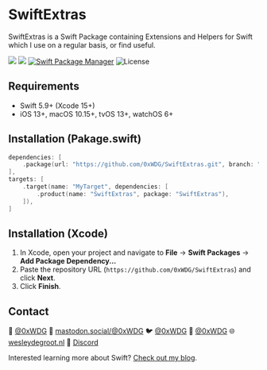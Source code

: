 # SwiftExtras

SwiftExtras is a Swift Package containing Extensions and Helpers for Swift which I use on a regular basis, or find useful.

[![](https://img.shields.io/endpoint?url=https%3A%2F%2Fswiftpackageindex.com%2Fapi%2Fpackages%2F0xWDG%2FSwiftExtras%2Fbadge%3Ftype%3Dplatforms)](https://swiftpackageindex.com/0xWDG/SwiftExtras)
[![](https://img.shields.io/endpoint?url=https%3A%2F%2Fswiftpackageindex.com%2Fapi%2Fpackages%2F0xWDG%2FSwiftExtras%2Fbadge%3Ftype%3Dswift-versions)](https://swiftpackageindex.com/0xWDG/SwiftExtras)
[![Swift Package Manager](https://img.shields.io/badge/SPM-compatible-brightgreen.svg)](https://swift.org/package-manager)
![License](https://img.shields.io/github/license/0xWDG/SwiftExtras)

## Requirements

- Swift 5.9+ (Xcode 15+)
- iOS 13+, macOS 10.15+, tvOS 13+, watchOS 6+

## Installation (Pakage.swift)

```swift
dependencies: [
    .package(url: "https://github.com/0xWDG/SwiftExtras.git", branch: "main"),
],
targets: [
    .target(name: "MyTarget", dependencies: [
        .product(name: "SwiftExtras", package: "SwiftExtras"),
    ]),
]
```

## Installation (Xcode)

1. In Xcode, open your project and navigate to **File** → **Swift Packages** → **Add Package Dependency...**
2. Paste the repository URL (`https://github.com/0xWDG/SwiftExtras`) and click **Next**.
3. Click **Finish**.

## Contact

🦋 [@0xWDG](https://bsky.app/profile/0xWDG.bsky.social)
🐘 [mastodon.social/@0xWDG](https://mastodon.social/@0xWDG)
🐦 [@0xWDG](https://x.com/0xWDG)
🧵 [@0xWDG](https://www.threads.net/@0xWDG)
🌐 [wesleydegroot.nl](https://wesleydegroot.nl)
🤖 [Discord](https://discordapp.com/users/918438083861573692)

Interested learning more about Swift? [Check out my blog](https://wesleydegroot.nl/blog/).
